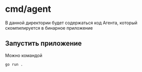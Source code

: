 # cmd/agent

В данной директории будет содержаться код Агента, который скомпилируется в бинарное приложение

## Запустить приложение

Можно командой

    go run .
